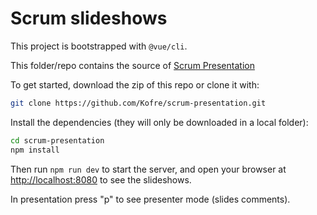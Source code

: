 # Scrum slideshows

This project is bootstrapped with `@vue/cli`.

This folder/repo contains the source of [Scrum Presentation](https://kofre.github.io/scrum-presentation)

To get started, download the zip of this repo or clone it with:
``` bash
git clone https://github.com/Kofre/scrum-presentation.git
```

Install the dependencies (they will only be downloaded in a local folder):
```bash
cd scrum-presentation
npm install
```

Then run ```npm run dev``` to start the server, and open your browser at [http://localhost:8080](http://localhost:8080) to see the slideshows.

In presentation press "p" to see presenter mode (slides comments).
